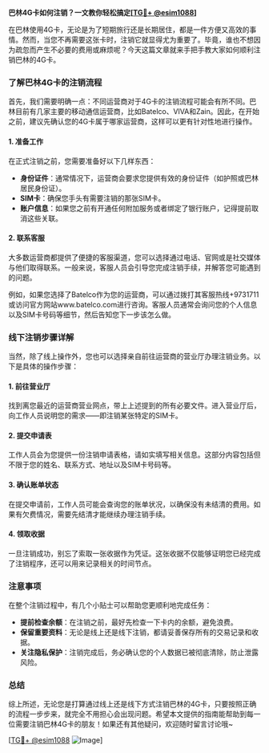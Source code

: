 **巴林4G卡如何注销？一文教你轻松搞定[[TG💪+ @esim1088](https://t.me/s/esim1088)]**

在巴林使用4G卡，无论是为了短期旅行还是长期居住，都是一件方便又高效的事情。然而，当您不再需要这张卡时，注销它就显得尤为重要了。毕竟，谁也不想因为疏忽而产生不必要的费用或麻烦呢？今天这篇文章就来手把手教大家如何顺利注销巴林的4G卡。

### 了解巴林4G卡的注销流程

首先，我们需要明确一点：不同运营商对于4G卡的注销流程可能会有所不同。巴林目前有几家主要的移动通信运营商，比如Batelco、VIVA和Zain。因此，在开始之前，建议先确认您的4G卡属于哪家运营商，这样可以更有针对性地进行操作。

#### 1. 准备工作

在正式注销之前，您需要准备好以下几样东西：

- **身份证件**：通常情况下，运营商会要求您提供有效的身份证件（如护照或巴林居民身份证）。
- **SIM卡**：确保您手头有需要注销的那张SIM卡。
- **账户信息**：如果您之前有开通任何附加服务或者绑定了银行账户，记得提前取消这些关联。

#### 2. 联系客服

大多数运营商都提供了便捷的客服渠道，您可以选择通过电话、官网或是社交媒体与他们取得联系。一般来说，客服人员会引导您完成注销手续，并解答您可能遇到的问题。

例如，如果您选择了Batelco作为您的运营商，可以通过拨打其客服热线+9731711或访问官方网站www.batelco.com进行咨询。客服人员通常会询问您的个人信息以及SIM卡号码等细节，然后告知您下一步该怎么做。

### 线下注销步骤详解

当然，除了线上操作外，您也可以选择亲自前往运营商的营业厅办理注销业务。以下是具体的操作步骤：

#### 1. 前往营业厅

找到离您最近的运营商营业网点，带上上述提到的所有必要文件。进入营业厅后，向工作人员说明您的需求——即注销某张特定的SIM卡。

#### 2. 提交申请表

工作人员会为您提供一份注销申请表格，请如实填写相关信息。这部分内容包括但不限于您的姓名、联系方式、地址以及SIM卡号码等。

#### 3. 确认账单状态

在提交申请前，工作人员可能会查询您的账单状况，以确保没有未结清的费用。如果有欠费情况，需要先结清才能继续办理注销手续。

#### 4. 领取收据

一旦注销成功，别忘了索取一张收据作为凭证。这张收据不仅能够证明您已经完成了注销程序，还可以用来记录相关的时间节点。

### 注意事项

在整个注销过程中，有几个小贴士可以帮助您更顺利地完成任务：

- **提前检查余额**：在注销之前，最好先检查一下卡内的余额，避免浪费。
- **保留重要资料**：无论是线上还是线下注销，都请妥善保存所有的交易记录和收据。
- **关注隐私保护**：注销完成后，务必确认您的个人数据已被彻底清除，防止泄露风险。

### 总结

综上所述，无论您是打算通过线上还是线下方式注销巴林的4G卡，只要按照正确的流程一步步来，就完全不用担心会出现问题。希望本文提供的指南能帮助到每一位需要注销巴林4G卡的朋友！如果还有其他疑问，欢迎随时留言讨论哦~

[[TG💪+ @esim1088](https://t.me/s/esim1088) ![Image](https://i.postimg.cc/4NQfJmqS/Snipaste-2025-05-13-00-14-12.png)]